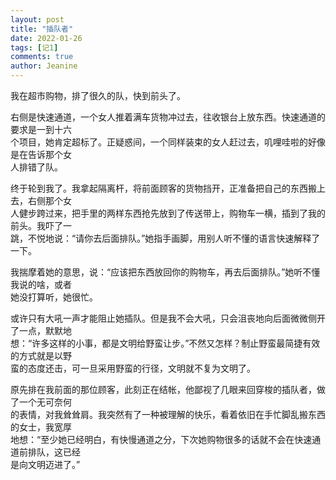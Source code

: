 ```yaml
---
layout: post
title: "插队者"
date: 2022-01-26
tags: [记1]
comments: true
author: Jeanine 
---
```

我在超市购物，排了很久的队，快到前头了。  

右侧是快速通道，一个女人推着满车货物冲过去，往收银台上放东西。快速通道的要求是一到十六  
个项目，她肯定超标了。正疑惑间，一个同样装束的女人赶过去，叽哩哇啦的好像是在告诉那个女  
人排错了队。  

终于轮到我了。我拿起隔离杆，将前面顾客的货物挡开，正准备把自己的东西搬上去，右侧那个女  
人健步跨过来，把手里的两样东西抢先放到了传送带上，购物车一横，插到了我的前头。我吓了一  
跳，不悦地说：“请你去后面排队。”她指手画脚，用别人听不懂的语言快速解释了一下。  

我揣摩着她的意思，说：“应该把东西放回你的购物车，再去后面排队。”她听不懂我说的啥，或者  
她没打算听，她很忙。  

或许只有大吼一声才能阻止她插队。但是我不会大吼，只会沮丧地向后面微微侧开了一点，默默地  
想：“许多这样的小事，都是文明给野蛮让步。”不然又怎样？制止野蛮最简捷有效的方式就是以野  
蛮的态度还击，可一旦采用野蛮的行径，文明就不复为文明了。  

原先排在我前面的那位顾客，此刻正在结帐，他鄙视了几眼来回穿梭的插队者，做了一个无可奈何  
的表情，对我耸耸肩。我突然有了一种被理解的快乐，看着依旧在手忙脚乱搬东西的女士，我宽厚  
地想：“至少她已经明白，有快慢通道之分，下次她购物很多的话就不会在快速通道前排队，这已经  
是向文明迈进了。”
